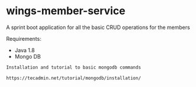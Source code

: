 # wings-member-service

A sprint boot application for all the basic CRUD operations for the members

Requirements:

* Java 1.8
* Mongo DB

```bash
Installation and tutorial to basic mongodb commands 

https://tecadmin.net/tutorial/mongodb/installation/
```